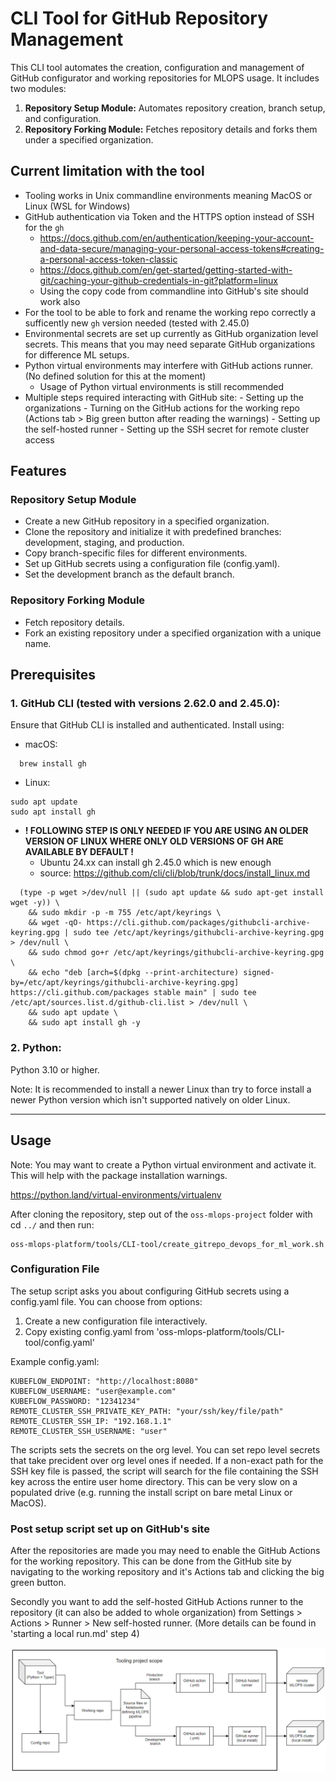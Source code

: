 # CLI Tool for GitHub Repository Management
This CLI tool automates the creation, configuration and management of GitHub configurator and working repositories for MLOPS usage. It includes two modules:

1. **Repository Setup Module:** Automates repository creation, branch setup, and configuration.
2. **Repository Forking Module:** Fetches repository details and forks them under a specified organization.

## Current limitation with the tool

- Tooling works in Unix commandline environments meaning MacOS or Linux (WSL for Windows)
- GitHub authentication via Token and the HTTPS option instead of SSH for the `gh`
	- https://docs.github.com/en/authentication/keeping-your-account-and-data-secure/managing-your-personal-access-tokens#creating-a-personal-access-token-classic
	- https://docs.github.com/en/get-started/getting-started-with-git/caching-your-github-credentials-in-git?platform=linux
 	- Using the copy code from commandline into GitHub's site should work also
- For the tool to be able to fork and rename the working repo correctly a sufficently new `gh` version needed (tested with 2.45.0)
- Environmental secrets are set up currently as GitHub organization level secrets. This means that you may need separate GitHub organizations for difference ML setups.
- Python virtual environments may interfere with GitHub actions runner. (No defined solution for this at the moment)
	- Usage of Python virtual environments is still recommended
- Multiple steps required interacting with GitHub site:
    	- Setting up the organizations
    	- Turning on the GitHub actions for the working repo (Actions tab > Big green button after reading the warnings)
    	- Setting up the self-hosted runner
    	- Setting up the SSH secret for remote cluster access

## Features

### Repository Setup Module

- Create a new GitHub repository in a specified organization.
- Clone the repository and initialize it with predefined branches: development, staging, and production.
- Copy branch-specific files for different environments.
- Set up GitHub secrets using a configuration file (config.yaml).
- Set the development branch as the default branch.

### Repository Forking Module

- Fetch repository details.
- Fork an existing repository under a specified organization with a unique name.

## Prerequisites

### 1. GitHub CLI (tested with versions 2.62.0 and 2.45.0):

Ensure that GitHub CLI is installed and authenticated.
Install using:
- macOS:
```
  brew install gh
 ```
- Linux:
```
sudo apt update
sudo apt install gh
```
- **! FOLLOWING STEP IS ONLY NEEDED IF YOU ARE USING AN OLDER VERSION OF LINUX WHERE ONLY OLD VERSIONS OF GH ARE AVAILABLE BY DEFAULT !**
  - Ubuntu 24.xx can install gh 2.45.0 which is new enough
  - source: https://github.com/cli/cli/blob/trunk/docs/install_linux.md 	
```
  (type -p wget >/dev/null || (sudo apt update && sudo apt-get install wget -y)) \
	&& sudo mkdir -p -m 755 /etc/apt/keyrings \
	&& wget -qO- https://cli.github.com/packages/githubcli-archive-keyring.gpg | sudo tee /etc/apt/keyrings/githubcli-archive-keyring.gpg > /dev/null \
	&& sudo chmod go+r /etc/apt/keyrings/githubcli-archive-keyring.gpg \
	&& echo "deb [arch=$(dpkg --print-architecture) signed-by=/etc/apt/keyrings/githubcli-archive-keyring.gpg] https://cli.github.com/packages stable main" | sudo tee /etc/apt/sources.list.d/github-cli.list > /dev/null \
	&& sudo apt update \
	&& sudo apt install gh -y
```

### 2. Python:

Python 3.10 or higher.

Note: It is recommended to install a newer Linux than try to force install a newer Python version which isn't supported natively on older Linux.

-----

## Usage

Note: You may want to create a Python virtual environment and activate it. This will help with the package installation warnings.

https://python.land/virtual-environments/virtualenv

After cloning the repository, step out of the `oss-mlops-project` folder with cd `../` and then run:

```
oss-mlops-platform/tools/CLI-tool/create_gitrepo_devops_for_ml_work.sh
```

### Configuration File

The setup script asks you about configuring GitHub secrets using a config.yaml file. You can choose from options:

1. Create a new configuration file interactively.
2. Copy existing config.yaml from 'oss-mlops-platform/tools/CLI-tool/config.yaml'

Example config.yaml:
```
KUBEFLOW_ENDPOINT: "http://localhost:8080"
KUBEFLOW_USERNAME: "user@example.com"
KUBEFLOW_PASSWORD: "12341234"
REMOTE_CLUSTER_SSH_PRIVATE_KEY_PATH: "your/ssh/key/file/path"
REMOTE_CLUSTER_SSH_IP: "192.168.1.1"
REMOTE_CLUSTER_SSH_USERNAME: "user"
```

The scripts sets the secrets on the org level. You can set repo level secrets that take precident over org level ones if needed.
If a non-exact path for the SSH key file is passed, the script will search for the file containing the SSH key across the entire user home directory. This can be very slow on a populated drive (e.g. running the install script on bare metal Linux or MacOS).

### Post setup script set up on GitHub's site

After the repositories are made you may need to enable the GitHub Actions for the working repository.
This can be done from the GitHub site by navigating to the working repository and it's Actions tab and clicking the big green button.

Secondly you want to add the self-hosted GitHub Actions runner to the repository (it can also be added to whole organization) from Settings > Actions > Runner > New self-hosted runner. (More details can be found in 'starting a local run.md' step 4)

![Tooling Project Scope](https://github.com/Softala-MLOPS/oss-mlops-platform/blob/main/tools/CLI-tool/ToolingProjectScope.png)
